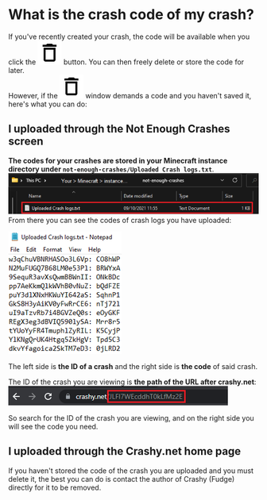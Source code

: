 # What is the crash code of my crash?
If you've recently created your crash, the code will be available when you click the ![Delete](images/delete_black_24dp.svg) button. You can then freely delete or store the code for later.   
However, if the ![Delete](images/delete_black_24dp.svg) window demands a code and you haven't saved it, here's what you can do:
## I uploaded through the Not Enough Crashes screen
**The codes for your crashes are stored in your Minecraft instance directory under `not-enough-crashes/Uploaded Crash logs.txt`**.  
![img.png](images/img.png)  
From there you can see the codes of crash logs you have uploaded:

![Uploaded crash logs file](images/uploaded_crash_logs_file.png)

The left side is **the ID of a crash** and the right side is **the code** of said crash.

The ID of the crash you are viewing is **the path of the URL after crashy.net**:
![Crash id in url](images/crash_id_in_url.png)

So search for the ID of the crash you are viewing, and on the right side you will see the code you need. 

## I uploaded through the Crashy.net home page

If you haven't stored the code of the crash you are uploaded and you must delete it, the best you can do is contact the author of Crashy (Fudge) directly for it to be removed.
